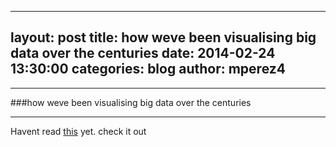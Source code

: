 ---
layout: post
title:  how weve been visualising big data over the centuries
date:   2014-02-24 13:30:00
categories: blog
author: mperez4
-------------
______
###how weve been visualising big data over the centuries
______
Havent read [this](http://motherboard.vice.com/read/how-weve-been-visualising-big-data-over-the-centuries) yet. check it out
